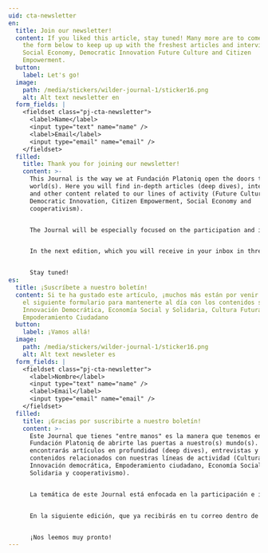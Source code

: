 ```yaml
---
uid: cta-newsletter
en:
  title: Join our newsletter!
  content: If you liked this article, stay tuned! Many more are to come. Fill in
    the form below to keep up up with the freshest articles and interviews on
    Social Economy, Democratic Innovation Future Culture and Citizen
    Empowerment.
  button:
    label: Let's go!
  image:
    path: /media/stickers/wilder-journal-1/sticker16.png
    alt: Alt text newsletter en
  form_fields: |
    <fieldset class="pj-cta-newsletter">
      <label>Name</label>
      <input type="text" name="name" />
      <label>Email</label>
      <input type="email" name="email" />
    </fieldset>
  filled:
    title: Thank you for joining our newsletter!
    content: >-
      This Journal is the way we at Fundación Platoniq open the doors to our
      world(s). Here you will find in-depth articles (deep dives), interviews
      and other content related to our lines of activity (Future Culture,
      Democratic Innovation, Citizen Empowerment, Social Economy and
      cooperativism).


      The Journal will be especially focused on the participation and influence of citizens in public decisions or in their own organisations. It also works as a platform for initiatives of this kind to be known and researched.


      In the next edition, which you will receive in your inbox in three months' time, we will be talking about Social Economy and Cooperativism.


      Stay tuned!
es:
  title: ¡Suscríbete a nuestro boletín!
  content: Si te ha gustado este artículo, ¡muchos más están por venir! Completa
    el siguiente formulario para mantenerte al día con los contenidos sobre
    Innovación Democrática, Economía Social y Solidaria, Cultura Futura y
    Empoderamiento Ciudadano
  button:
    label: ¡Vamos allá!
  image:
    path: /media/stickers/wilder-journal-1/sticker16.png
    alt: Alt text newsleter es
  form_fields: |
    <fieldset class="pj-cta-newsletter">
      <label>Nombre</label>
      <input type="text" name="name" />
      <label>Email</label>
      <input type="email" name="email" />
    </fieldset>
  filled:
    title: ¡Gracias por suscribirte a nuestro boletín!
    content: >-
      Este Journal que tienes "entre manos" es la manera que tenemos en
      Fundación Platoniq de abrirte las puertas a nuestro(s) mundo(s). Aquí
      encontrarás artículos en profundidad (deep dives), entrevistas y otros
      contenidos relacionados con nuestras líneas de actividad (Cultura futura,
      Innovación democrática, Empoderamiento ciudadano, Economía Social y
      Solidaria y cooperativismo).


      La temática de este Journal está enfocada en la participación e influencia de la ciudadanía en las decisiones públicas o en sus propias organizaciones. También sirve de plataforma para que iniciativas de este tipo se conozcan y se investiguen.


      En la siguiente edición, que ya recibirás en tu correo dentro de tres meses, hablaremos de Economía Social y Solidaria y Cooperativismo.


      ¡Nos leemos muy pronto!
---
```


